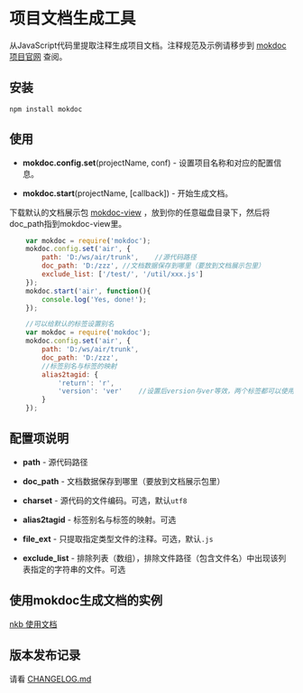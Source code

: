 # 项目文档生成工具

从JavaScript代码里提取注释生成项目文档。注释规范及示例请移步到 [mokdoc项目官网](http://mokjs.com/mokdoc) 查阅。

## 安装

    npm install mokdoc

## 使用

* __mokdoc.config.set__(projectName, conf) - 设置项目名称和对应的配置信息。

* __mokdoc.start__(projectName, [callback]) - 开始生成文档。

下载默认的文档展示包 [mokdoc-view](https://github.com/1144/mokdoc-view) ，放到你的任意磁盘目录下，然后将doc_path指到mokdoc-view里。

```javascript
	var mokdoc = require('mokdoc');
	mokdoc.config.set('air', {
		path: 'D:/ws/air/trunk',	//源代码路径
		doc_path: 'D:/zzz',	//文档数据保存到哪里（要放到文档展示包里）
		exclude_list: ['/test/', '/util/xxx.js']
	});
	mokdoc.start('air', function(){
		console.log('Yes, done!');
	});
```
```javascript
	//可以给默认的标签设置别名
	var mokdoc = require('mokdoc');
	mokdoc.config.set('air', {
		path: 'D:/ws/air/trunk',
		doc_path: 'D:/zzz',
		//标签别名与标签的映射
		alias2tagid: {
			'return': 'r',
			'version': 'ver'	//设置后version与ver等效，两个标签都可以使用
		}
	});
```

## 配置项说明

* __path__ - 源代码路径

* __doc_path__ - 文档数据保存到哪里（要放到文档展示包里）

* __charset__ - 源代码的文件编码。可选，默认`utf8`

* __alias2tagid__ - 标签别名与标签的映射。可选

* __file_ext__ - 只提取指定类型文件的注释。可选，默认`.js`

* __exclude_list__ - 排除列表（数组），排除文件路径（包含文件名）中出现该列表指定的字符串的文件。可选

## 使用mokdoc生成文档的实例

[nkb 使用文档](https://github.com/1144/nkb/tree/main/docs)

## 版本发布记录

请看 [CHANGELOG.md](https://github.com/1144/mokdoc/blob/master/CHANGELOG.md)
